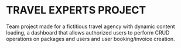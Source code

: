 # TRAVEL EXPERTS PROJECT

Team project made for a fictitious travel agency with dynamic content loading, a dashboard that allows authorized users to perform CRUD operations on packages and users and user booking/invoice creation. 